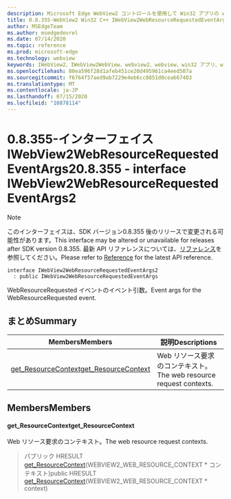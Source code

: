 ```yaml
---
description: Microsoft Edge WebView2 コントロールを使用して Win32 アプリの web コンテンツをホストする
title: 0.8.355-WebView2 Win32 C++ IWebView2WebResourceRequestedEventArgs2
author: MSEdgeTeam
ms.author: msedgedevrel
ms.date: 07/14/2020
ms.topic: reference
ms.prod: microsoft-edge
ms.technology: webview
keywords: IWebView2、IWebView2WebView、webview2、webview、win32 アプリ、win32、edge
ms.openlocfilehash: 80ea596f28d1afeb451ce20d495961ca4eed507a
ms.sourcegitcommit: f6764f57aed9ab7229e4eb6cc8851d0cea667403
ms.translationtype: MT
ms.contentlocale: ja-JP
ms.lasthandoff: 07/15/2020
ms.locfileid: "10878114"
---
```

# <span data-ttu-id="200c3-104">0.8.355-インターフェイス IWebView2WebResourceRequestedEventArgs2</span><span class="sxs-lookup"><span data-stu-id="200c3-104">0.8.355 - interface IWebView2WebResourceRequestedEventArgs2</span></span> 

> [!NOTE]
> <span data-ttu-id="200c3-105">このインターフェイスは、SDK バージョン0.8.355 後のリリースで変更される可能性があります。</span><span class="sxs-lookup"><span data-stu-id="200c3-105">This interface may be altered or unavailable for releases after SDK version 0.8.355.</span></span> <span data-ttu-id="200c3-106">最新 API リファレンスについては、[リファレンス](../../../webview2-api-reference.md)を参照してください。</span><span class="sxs-lookup"><span data-stu-id="200c3-106">Please refer to [Reference](../../../webview2-api-reference.md) for the latest API reference.</span></span>

```
interface IWebView2WebResourceRequestedEventArgs2
  : public IWebView2WebResourceRequestedEventArgs
```

<span data-ttu-id="200c3-107">WebResourceRequested イベントのイベント引数。</span><span class="sxs-lookup"><span data-stu-id="200c3-107">Event args for the WebResourceRequested event.</span></span>

## <span data-ttu-id="200c3-108">まとめ</span><span class="sxs-lookup"><span data-stu-id="200c3-108">Summary</span></span>

 <span data-ttu-id="200c3-109">Members</span><span class="sxs-lookup"><span data-stu-id="200c3-109">Members</span></span>                        | <span data-ttu-id="200c3-110">説明</span><span class="sxs-lookup"><span data-stu-id="200c3-110">Descriptions</span></span>
--------------------------------|---------------------------------------------
[<span data-ttu-id="200c3-111">get_ResourceContext</span><span class="sxs-lookup"><span data-stu-id="200c3-111">get_ResourceContext</span></span>](#get_resourcecontext) | <span data-ttu-id="200c3-112">Web リソース要求のコンテキスト。</span><span class="sxs-lookup"><span data-stu-id="200c3-112">The web resource request contexts.</span></span>

## <span data-ttu-id="200c3-113">Members</span><span class="sxs-lookup"><span data-stu-id="200c3-113">Members</span></span>

#### <span data-ttu-id="200c3-114">get_ResourceContext</span><span class="sxs-lookup"><span data-stu-id="200c3-114">get_ResourceContext</span></span> 

<span data-ttu-id="200c3-115">Web リソース要求のコンテキスト。</span><span class="sxs-lookup"><span data-stu-id="200c3-115">The web resource request contexts.</span></span>

> <span data-ttu-id="200c3-116">パブリック HRESULT [get_ResourceContext](#get_resourcecontext)(WEBVIEW2_WEB_RESOURCE_CONTEXT \* コンテキスト)</span><span class="sxs-lookup"><span data-stu-id="200c3-116">public HRESULT [get_ResourceContext](#get_resourcecontext)(WEBVIEW2_WEB_RESOURCE_CONTEXT \* context)</span></span>

